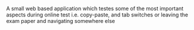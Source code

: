 A small web based application which testes some of the most important aspects during online test i.e. copy-paste, and tab switches or leaving the exam paper and navigating somewhere else

